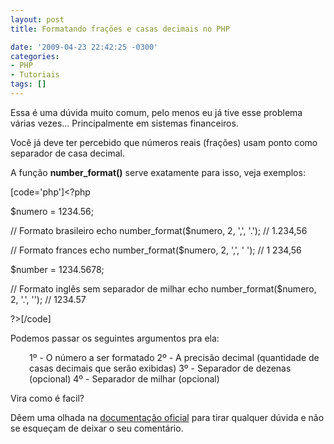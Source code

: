 ```yaml
---
layout: post
title: Formatando frações e casas decimais no PHP

date: '2009-04-23 22:42:25 -0300'
categories:
- PHP
- Tutoriais
tags: []
---
```

Essa é uma dúvida muito comum, pelo menos eu já tive esse problema várias vezes... Principalmente em sistemas financeiros.

Você já deve ter percebido que números reais (frações) usam ponto como separador de casa decimal.

A função <strong>number_format()</strong> serve exatamente para isso, veja exemplos:


[code='php']<?php

$numero = 1234.56;

// Formato brasileiro
echo number_format($numero, 2, ',', '.');
// 1.234,56

// Formato frances
echo number_format($numero, 2, ',', ' ');
// 1 234,56

$number = 1234.5678;

// Formato inglês sem separador de milhar
echo number_format($numero, 2, '.', '');
// 1234.57

?>[/code]

Podemos passar os seguintes argumentos pra ela:

<p style="padding-left: 30px;">1º - O número a ser formatado
2º - A precisão decimal (quantidade de casas decimais que serão exibidas)
3º - Separador de dezenas (opcional)
4º - Separador de milhar (opcional)

Vira como é facil?

Dêem uma olhada na <a href="http://www.php.net/manual/pt_BR/function.number-format.php" target="_blank">documentação oficial</a> para tirar qualquer dúvida e não se esqueçam de deixar o seu comentário.

